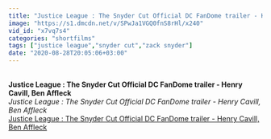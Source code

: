 ```yaml
---
title: "Justice League : The Snyder Cut Official DC FanDome trailer - Henry Cavill, Ben Affleck"
image: "https://s1.dmcdn.net/v/SPwJa1VGQ0fnS8rHl/x240"
vid_id: "x7vq7s4"
categories: "shortfilms"
tags: ["justice league","snyder cut","zack snyder"]
date: "2020-08-28T20:05:06+03:00"
---
```

<br><b>Justice League : The Snyder Cut Official DC FanDome trailer - Henry Cavill, Ben Affleck</b><br> <i>Justice League : The Snyder Cut Official DC FanDome trailer - Henry Cavill, Ben Affleck</i><br> <u>Justice League : The Snyder Cut Official DC FanDome trailer - Henry Cavill, Ben Affleck</u>
